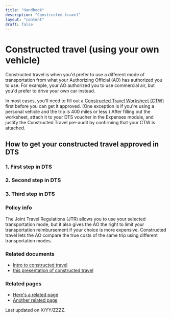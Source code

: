 ```yaml
---
title: "Handbook"
description: "Constructed travel"
layout: "content"
draft: false
---
```


# <this is a title> Constructed travel (using your own vehicle)

<define the topic in lay terms> Constructed travel is when you'd prefer to use a different mode of transportation from what your Authorizing Official (AO) has authorized you to use. For example, your AO authorized you to use commercial air, but you'd prefer to drive your own car instead.
  
<critical timely info> In most cases, you'll need to fill out a [Constructed Travel Worksheet (CTW)](https://www.defensetravel.dod.mil/Docs/CT_Voucher_Instructions.pdf) first before you can get it approved. (One exception is if you're using a personal vehicle and the trip is 400 miles or less.) After filling out the worksheet, attach it to your DTS voucher in the Expenses module, and justify the Constructed Travel pre-audit by confirming that your CTW is attached.

## <step-by-step instructions in DTS> How to get your constructed travel approved in DTS

### 1.  First step in DTS
### 2. Second step in DTS
### 3. Third step in DTS 
  
### <policy info> Policy info
The Joint Travel Regulations (JTR) allows you to use your selected transportation mode, but it also gives the AO the right to limit your transportation reimbursement if your choice is more expensive. Constructed travel lets the AO compare the true costs of the same trip using different transportation modes.

### <related documents> Related documents
- [Intro to constructed travel](https://www.defensetravel.dod.mil/Docs/Constructed_Travel_Information_Paper.pdf)
- [this presentation of constructed travel](https://www.defensetravel.dod.mil/Docs/Training/InstMat/T200_Slides_Constructed_Travel.zip)

### <related documents> Related pages
- [Here's a related page](URL)
- [Another related page](URL)


<last updated> Last updated on X/YY/ZZZZ.
